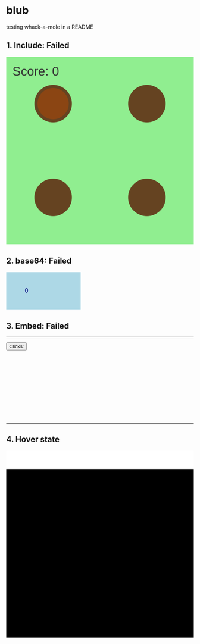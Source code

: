 # blub
testing whack-a-mole in a README 

## 1. Include: Failed
![](./foo.svg)

## 2. base64: Failed
![](data:image/svg+xml;base64,PHN2ZyB4bWxucz0iaHR0cDovL3d3dy53My5vcmcvMjAwMC9zdmciIHdpZHRoPSIyMDAiIGhlaWdodD0iMTAwIj48c2NyaXB0PmZ1bmN0aW9uIGluY3JlbWVudCgpIHsgdmFyIHQgPSBkb2N1bWVudC5nZXRFbGVtZW50QnlJZCgidGV4dCIpOyB0LnRleHRDb250ZW50ID0gcGFyc2VJbnQodC50ZXh0Q29udGVudCkgKyAxOyB9PC9zY3JpcHQ+PHJlY3Qgd2lkdGg9IjIwMCIgaGVpZ2h0PSIxMDAiIGZpbGw9ImxpZ2h0Ymx1ZSIgb25jbGljaz0iaW5jcmVtZW50KCkiLz48dGV4dCBpZD0idGV4dCIgeD0iNTAiIHk9IjU1IiBmb250LWZhbWlseT0iQXJpYWwiIGZvbnQtc2l6ZT0iMTYiIGZpbGw9Im5hdnkiPjA8L3RleHQ+PC9zdmc+)

## 3. Embed: Failed

---
<svg xmlns="http://www.w3.org/2000/svg" width="300" height="200">
  <style>
    :root { --count: 0; }
    #counter::after { content: var(--count); }
  </style>
  <foreignObject width="100%" height="100%">
    <div xmlns="http://www.w3.org/1999/xhtml">
      <button onclick="this.style.setProperty('--count', parseInt(getComputedStyle(this).getPropertyValue('--count')) + 1)">
        Clicks: <span id="counter"></span>
      </button>
    </div>
  </foreignObject>
</svg>


---
## 4. Hover state
![](./pencil.svg)
